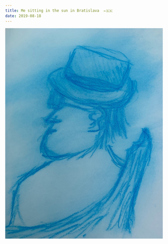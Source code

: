 ```yaml
---
title: Me sitting in the sun in Bratislava  ✏️🇸🇰
date: 2019-08-18
---
```


!['Me sitting in the sun in Bratislava  ✏️🇸🇰'](image/113MesittinginthesuninBratislava------c.jpg)

